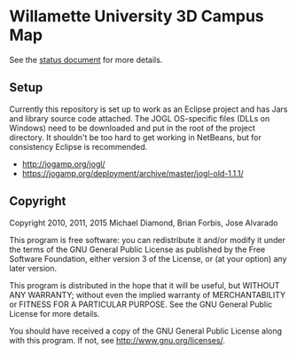 # Willamette University 3D Campus Map

See the [status document](STATUS.md) for more details.

## Setup

Currently this repository is set up to work as an Eclipse project and has Jars and library source
code attached.  The JOGL OS-specific files (DLLs on Windows) need to be downloaded and put in the
root of the project directory.  It shouldn't be too hard to get working in NetBeans, but for
consistency Eclipse is recommended.

* http://jogamp.org/jogl/
* https://jogamp.org/deployment/archive/master/jogl-old-1.1.1/

## Copyright

Copyright 2010, 2011, 2015 Michael Diamond, Brian Forbis, Jose Alvarado

This program is free software: you can redistribute it and/or modify
it under the terms of the GNU General Public License as published by
the Free Software Foundation, either version 3 of the License, or
(at your option) any later version.

This program is distributed in the hope that it will be useful,
but WITHOUT ANY WARRANTY; without even the implied warranty of
MERCHANTABILITY or FITNESS FOR A PARTICULAR PURPOSE.  See the
GNU General Public License for more details.

You should have received a copy of the GNU General Public License
along with this program.  If not, see <http://www.gnu.org/licenses/>.
